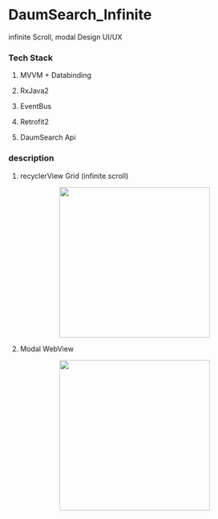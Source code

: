 # DaumSearch_Infinite
infinite Scroll, modal Design UI/UX

### Tech Stack

1. MVVM + Databinding

2. RxJava2

3. EventBus

4. Retrofit2

5. DaumSearch Api

### description

1. recyclerView Grid (infinite scroll)

<center><img src="art/infinite.gif" width="300"></center>

2. Modal WebView

<center><img src="art/modalWebview.gif" width="300"></center>
